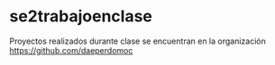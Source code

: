 # se2trabajoenclase
Proyectos realizados durante clase
se encuentran en la organización https://github.com/daeperdomoc
